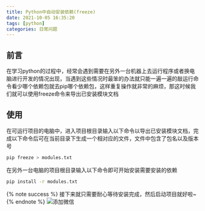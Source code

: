 ```yaml
---
title: Python中自动安装依赖(freeze)
date: 2021-10-05 16:35:20
tags: [python]
categories: 日常问题
---
```

## 前言
在学习python的过程中，经常会遇到需要在另外一台机器上去运行程序或者换电脑进行开发的情况出现，当遇到这些情况时最笨的办法就只能一遍一遍的敲运行命令看少哪个依赖包就去pip哪个依赖包，这样重复操作就非常的麻烦，那这时候我们就可以使用freeze命令来导出已安装模块文档
## 使用
在可运行项目的电脑中，进入项目根目录输入以下命令以导出已安装模块文档，完成以下命令后可在当前目录下生成一个相对应的文件，文件中包含了包名以及版本号
```bash
pip freeze > modules.txt
```
在另外一台电脑的项目根目录输入以下命令即可开始安装需要安装的依赖
```bash
pip install -r modules.txt
```
{% note success %}
接下来就只需要耐心等待安装完成，然后启动项目就好啦~
{% endnote %}
![添加微信](https://init-blog.init888.cn/post/common/WX_QR_code.png)